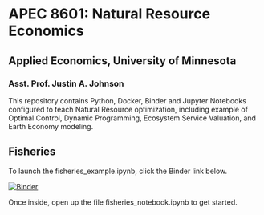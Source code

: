 # APEC 8601: Natural Resource Economics
## Applied Economics, University of Minnesota
### Asst. Prof. Justin A. Johnson

This repository contains Python, Docker, Binder and Jupyter Notebooks configured to teach Natural Resource optimization, including example of Optimal Control, Dynamic Programming, Ecosystem Service Valuation, and Earth Economy modeling. 

## Fisheries 
To launch the fisheries_example.ipynb, click the Binder link below.

[![Binder](https://mybinder.org/badge_logo.svg)](https://mybinder.org/v2/gh/jandrewjohnson/apec_8601_2022/HEAD)

Once inside, open up the file fisheries_notebook.ipynb to get started.
